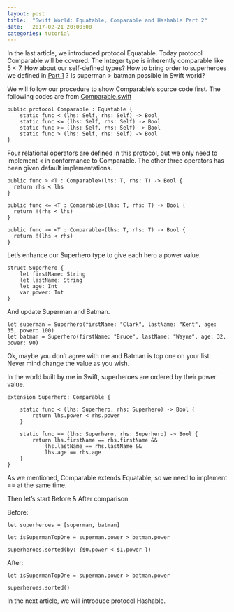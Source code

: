 ```yaml
---
layout: post
title:  "Swift World: Equatable, Comparable and Hashable Part 2"
date:   2017-02-21 20:00:00
categories: tutorial
---
```


In the last article, we introduced protocol Equatable. Today protocol Comparable will be covered. The Integer type is inherently comparable like 5 < 7. How about our self-defined types? How to bring order to superheroes we defined in [Part 1](http://pengguo.xyz/tutorial/2017/02/19/Equatable-Comparable-Hashable-In-Swift-1.html) ?  Is superman > batman possible in Swift world?

We will follow our procedure to show Comparable’s source code first.
The following codes are from [Comparable.swift](https://github.com/apple/swift/blob/master/stdlib/public/core/Comparable.swift)

```
public protocol Comparable : Equatable {
    static func < (lhs: Self, rhs: Self) -> Bool
    static func <= (lhs: Self, rhs: Self) -> Bool
    static func >= (lhs: Self, rhs: Self) -> Bool
    static func > (lhs: Self, rhs: Self) -> Bool
}
```

Four relational operators are defined in this protocol, but we only need to implement < in conformance to Comparable. The other three operators has been given default implementations.

```
public func > <T : Comparable>(lhs: T, rhs: T) -> Bool {
  return rhs < lhs
}
```

```
public func <= <T : Comparable>(lhs: T, rhs: T) -> Bool {
  return !(rhs < lhs)
}
```

```
public func >= <T : Comparable>(lhs: T, rhs: T) -> Bool {
  return !(lhs < rhs)
}
```

Let’s enhance our Superhero type to give each hero a power value.

```
struct Superhero {
    let firstName: String
    let lastName: String
    let age: Int
    var power: Int
}
```

And update Superman and Batman.

```
let superman = Superhero(firstName: "Clark", lastName: "Kent", age: 35, power: 100)
let batman = Superhero(firstName: "Bruce", lastName: "Wayne", age: 32, power: 90)
```

Ok, maybe you don’t agree with me and Batman is top one on your list. Never mind change the value as you wish.

In the world built by me in Swift, superheroes are ordered by their power value.

```
extension Superhero: Comparable {

    static func < (lhs: Superhero, rhs: Superhero) -> Bool {
        return lhs.power < rhs.power
    }

    static func == (lhs: Superhero, rhs: Superhero) -> Bool {
        return lhs.firstName == rhs.firstName &&
            lhs.lastName == rhs.lastName &&
            lhs.age == rhs.age
    }
}
```

As we mentioned, Comparable extends Equatable, so we need to implement == at the same time.

Then let’s  start Before & After comparison.

Before:

```
let superheroes = [superman, batman]
```

```
let isSupermanTopOne = superman.power > batman.power

superheroes.sorted(by: {$0.power < $1.power })
```

After:

```
let isSupermanTopOne = superman.power > batman.power

superheroes.sorted()
```

In the next article, we will introduce protocol Hashable.
